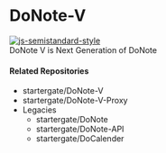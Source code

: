 # DoNote-V
[![js-semistandard-style](https://img.shields.io/badge/code%20style-semistandard-brightgreen.svg?style=flat-square)](https://github.com/standard/semistandard)\
DoNote V is Next Generation of DoNote

#### Related Repositories
* startergate/DoNote-V
* startergate/DoNote-V-Proxy
* Legacies
  * startergate/DoNote
  * startergate/DoNote-API
  * startergate/DoCalender
